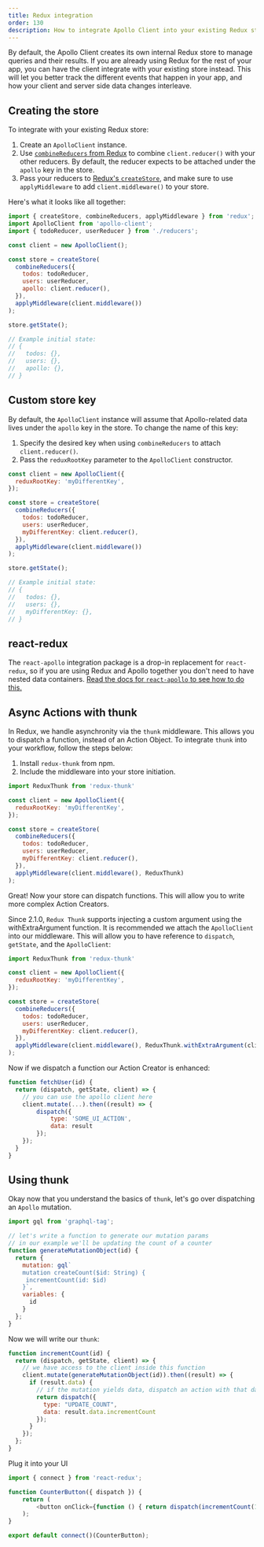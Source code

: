 ```yaml
---
title: Redux integration
order: 130
description: How to integrate Apollo Client into your existing Redux store.
---
```


By default, the Apollo Client creates its own internal Redux store to manage queries and their results. If you are already using Redux for the rest of your app, you can have the client integrate with your existing store instead. This will let you better track the different events that happen in your app, and how your client and server side data changes interleave.

<h2 id="creating-store">Creating the store</h2>

To integrate with your existing Redux store:

1. Create an `ApolloClient` instance.
2. Use [`combineReducers` from Redux](http://redux.js.org/docs/api/combineReducers.html) to combine `client.reducer()` with your other reducers. By default, the reducer expects to be attached under the `apollo` key in the store.
3. Pass your reducers to [Redux's `createStore`](http://redux.js.org/docs/api/createStore.html), and make sure to use `applyMiddleware` to add `client.middleware()` to your store.

Here's what it looks like all together:

```js
import { createStore, combineReducers, applyMiddleware } from 'redux';
import ApolloClient from 'apollo-client';
import { todoReducer, userReducer } from './reducers';

const client = new ApolloClient();

const store = createStore(
  combineReducers({
    todos: todoReducer,
    users: userReducer,
    apollo: client.reducer(),
  }),
  applyMiddleware(client.middleware())
);

store.getState();

// Example initial state:
// {
//   todos: {},
//   users: {},
//   apollo: {},
// }
```

<h2 id="custom-store-key">Custom store key</h2>

By default, the `ApolloClient` instance will assume that Apollo-related data lives under the `apollo` key in the store. To change the name of this key:

1. Specify the desired key when using `combineReducers` to attach `client.reducer()`.
2. Pass the `reduxRootKey` parameter to the `ApolloClient` constructor.

```js
const client = new ApolloClient({
  reduxRootKey: 'myDifferentKey',
});

const store = createStore(
  combineReducers({
    todos: todoReducer,
    users: userReducer,
    myDifferentKey: client.reducer(),
  }),
  applyMiddleware(client.middleware())
);

store.getState();

// Example initial state:
// {
//   todos: {},
//   users: {},
//   myDifferentKey: {},
// }
```

<h2 id="react-redux">react-redux</h2>

The `react-apollo` integration package is a drop-in replacement for `react-redux`, so if you are using Redux and Apollo together you don't need to have nested data containers. [Read the docs for `react-apollo` to see how to do this.](react.html)

<h2 id="async-actions">Async Actions with thunk</h2>

In Redux, we handle asynchronity via the `thunk` middleware. This allows you to dispatch a function, instead of an Action Object. To integrate `thunk` into your workflow, follow the steps below:
 
1. Install `redux-thunk` from npm.
2. Include the middleware into your store initiation.

```js
import ReduxThunk from 'redux-thunk' 

const client = new ApolloClient({
  reduxRootKey: 'myDifferentKey',
});

const store = createStore(
  combineReducers({
    todos: todoReducer,
    users: userReducer,
    myDifferentKey: client.reducer(),
  }),
  applyMiddleware(client.middleware(), ReduxThunk)
);

```

Great! Now your store can dispatch functions. This will allow you to write more complex Action Creators. 

Since 2.1.0, `Redux Thunk` supports injecting a custom argument using the withExtraArgument function. It is recommended we attach the `ApolloClient` into our middleware. This will allow you to have reference to `dispatch`, `getState`, and the `ApolloClient`:

```js
import ReduxThunk from 'redux-thunk' 

const client = new ApolloClient({
  reduxRootKey: 'myDifferentKey',
});

const store = createStore(
  combineReducers({
    todos: todoReducer,
    users: userReducer,
    myDifferentKey: client.reducer(),
  }),
  applyMiddleware(client.middleware(), ReduxThunk.withExtraArgument(client))
);

```

Now if we dispatch a function our Action Creator is enhanced:

```js
function fetchUser(id) {
  return (dispatch, getState, client) => {
    // you can use the apollo client here
    client.mutate(...).then((result) => {
        dispatch({
            type: 'SOME_UI_ACTION',
            data: result
        });
    });   
  }
}

```

<h2 id="using-thunk">Using thunk</h2>

Okay now that you understand the basics of `thunk`, let's go over dispatching an `Apollo` mutation.

```js
import gql from 'graphql-tag';

// let's write a function to generate our mutation params
// in our example we'll be updating the count of a counter
function generateMutationObject(id) {
  return {
    mutation: gql`
    mutation createCount($id: String) {
     incrementCount(id: $id)
    }`,
    variables: {
      id
    }
  };
}

```

Now we will write our `thunk`:

```js
function incrementCount(id) {
  return (dispatch, getState, client) => {
    // we have access to the client inside this function
    client.mutate(generateMutationObject(id)).then((result) => {
      if (result.data) {
        // if the mutation yields data, dispatch an action with that data
        return dispatch({
          type: "UPDATE_COUNT",
          data: result.data.incrementCount
        });
      }
    });
  };
}
```

Plug it into your UI

```js
import { connect } from 'react-redux';

function CounterButton({ dispatch }) {
    return (
        <button onClick={function () { return dispatch(incrementCount(1));}}>Click me!</button>
    );
}

export default connect()(CounterButton);
```



